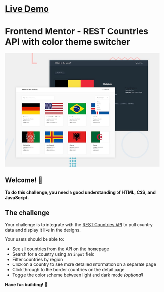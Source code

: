 # [Live Demo](https://amiralakbarli.github.io/Search-Countries/)


# Frontend Mentor - REST Countries API with color theme switcher

![Design preview for the REST Countries API with color theme switcher coding challenge](./design/desktop-preview.jpg)

## Welcome! 👋
**To do this challenge, you need a good understanding of HTML, CSS, and JavaScript.**

## The challenge

Your challenge is to integrate with the [REST Countries API](https://restcountries.com) to pull country data and display it like in the designs.

Your users should be able to:

- See all countries from the API on the homepage
- Search for a country using an `input` field
- Filter countries by region
- Click on a country to see more detailed information on a separate page
- Click through to the border countries on the detail page
- Toggle the color scheme between light and dark mode *(optional)*


**Have fun building!** 🚀
